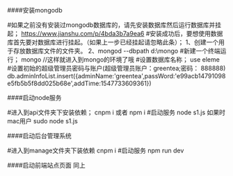 
####安装mongodb

#如果之前没有安装过mongodb数据库的，请先安装数据库然后运行数据库并挂起；
    https://www.jianshu.com/p/4bda3b7a9ea6
#安装成功后，要想使用数据库首先要对数据库进行挂起。（如果上一步已经挂起请忽略此条）；
    1、创建一个用于存放数据库文件的文件夹。
    2、mongod --dbpath d:\mongo
#新建一个终端运行；
    mongo    //这样就进入到mongo的环境了哦
#设置数据库名称；
    use eleme     
#设置初始的超级管理员密码与账户(超级管理员账户：greentea;密码： 888888)
    db.adminInfoList.insert({adminName:'greentea',passWord:'e99acb14791098e5fb5b5f8dd025b68e',addTime:1547733609361})


####启动node服务

#进入到api文件夹下安装依赖；
    cnpm i 或者 npm i
#启动服务
    node s1.js   如果时mac用户  sudo node s1.js


####启动后台管理系统

#进入到manage文件夹下装依赖
    cnpm i
#启动服务
    npm run dev
    

####启动前端站点页面
    同上